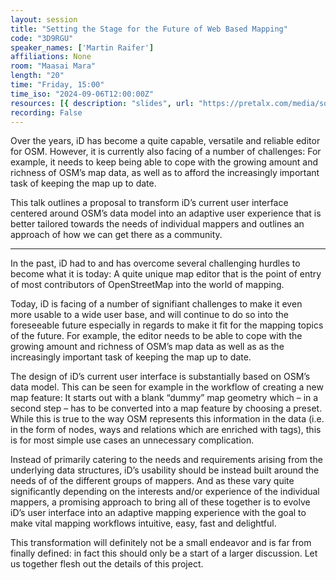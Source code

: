 ```yaml
---
layout: session
title: "Setting the Stage for the Future of Web Based Mapping"
code: "3D9RGU"
speaker_names: ['Martin Raifer']
affiliations: None
room: "Maasai Mara"
length: "20"
time: "Friday, 15:00"
time_iso: "2024-09-06T12:00:00Z"
resources: [{ description: "slides", url: "https://pretalx.com/media/sotm2024/submissions/3D9RGU/resources/2024-sotm_9B83YCY.odp" }]
recording: False
---
```


Over the years, iD has become a quite capable, versatile and reliable editor for OSM. However, it is currently also facing of a number of challenges: For example, it needs to keep being able to cope with the growing amount and richness of OSM’s map data, as well as to afford the increasingly important task of keeping the map up to date.

This talk outlines a proposal to transform iD’s current user interface centered around OSM’s data model into an adaptive user experience that is better tailored towards the needs of individual mappers and outlines an approach of how we can get there as a community.

<hr>

In the past, iD had to and has overcome several challenging hurdles to become what it is today: A quite unique map editor that is the point of entry of most contributors of OpenStreetMap into the world of mapping.

Today, iD is facing of a number of signifiant challenges to make it even more usable to a wide user base, and will continue to do so into the foreseeable future especially in regards to make it fit for the mapping topics of the future. For example, the editor needs to be able to cope with the growing amount and richness of OSM’s map data as well as as the increasingly important task of keeping the map up to date.

The design of iD’s current user interface is substantially based on OSM’s data model. This can be seen for example in the workflow of creating a new map feature: It starts out with a blank “dummy” map geometry which – in a second step – has to be converted into a map feature by choosing a preset. While this is true to the way OSM represents this information in the data (i.e. in the form of nodes, ways and relations which are enriched with tags), this is for most simple use cases an unnecessary complication.

Instead of primarily catering to the needs and requirements arising from the underlying data structures, iD’s usability should be instead built around the needs of of the different groups of mappers. And as these vary quite significantly depending on the interests and/or experience of the individual mappers, a promising approach to bring all of these together is to evolve iD’s user interface into an adaptive mapping experience with the goal to make vital mapping workflows intuitive, easy, fast and delightful.

This transformation will definitely not be a small endeavor and is far from finally defined: in fact this should only be a start of a larger discussion. Let us together flesh out the details of this project.

